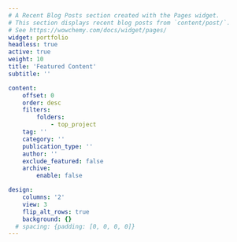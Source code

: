 ```yaml
---
# A Recent Blog Posts section created with the Pages widget.
# This section displays recent blog posts from `content/post/`.
# See https://wowchemy.com/docs/widget/pages/
widget: portfolio
headless: true
active: true
weight: 10
title: 'Featured Content'
subtitle: ''

content:
    offset: 0
    order: desc
    filters:
        folders:
            - top_project
    tag: ''
    category: ''
    publication_type: ''
    author: ''
    exclude_featured: false
    archive:
        enable: false

design:
    columns: '2'
    view: 3
    flip_alt_rows: true
    background: {}
  # spacing: {padding: [0, 0, 0, 0]}
---
```

